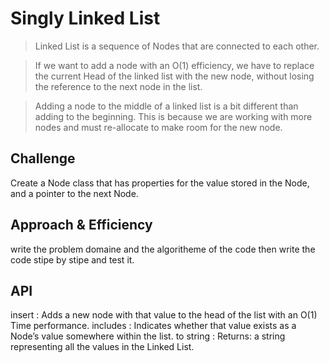 # Singly Linked List

> Linked List is a sequence of Nodes that are connected to each other.

>If we want to add a node with an O(1) efficiency, we have to replace the current Head of the linked list with the new node, without losing the reference to the next node in the list.

> Adding a node to the middle of a linked list is a bit different than adding to the beginning. This is because we are working with more nodes and must re-allocate to make room for the new node.


## Challenge

Create a Node class that has properties for the value stored in the Node, and a pointer to the next Node.


## Approach & Efficiency
write the problem domaine and the algoritheme of the code then write the code stipe by stipe and test it.

## API
insert : Adds a new node with that value to the head of the list with an O(1) Time performance.
includes : Indicates whether that value exists as a Node’s value somewhere within the list.
to string : Returns: a string representing all the values in the Linked List.


